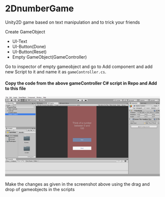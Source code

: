 # 2DnumberGame
Unity2D game based on text manipulation and to trick your friends

Create GameObject
- UI-Text
- UI-Button(Done)
- UI-Button(Reset)
- Empty GameObject(GameController)

Go to inspector of empty gameobject and go to Add component and add new Script to it and name it as `gameController.cs`.<br>
#### Copy the code from the above gameController C# script in Repo and Add to this file
<img src="rq/img.png"></img>

Make the changes as given in the screenshot above using the drag and drop of gameobjects in the scripts